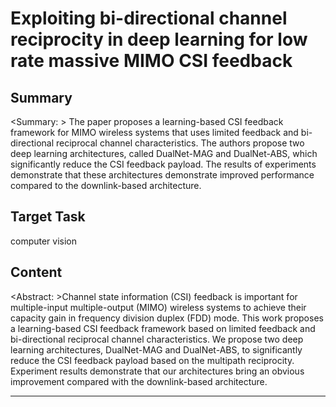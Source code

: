 # Exploiting bi-directional channel reciprocity in deep learning for low rate massive MIMO CSI feedback

## Summary

<Summary: > The paper proposes a learning-based CSI feedback framework for MIMO wireless systems that uses limited feedback and bi-directional reciprocal channel characteristics. The authors propose two deep learning architectures, called DualNet-MAG and DualNet-ABS, which significantly reduce the CSI feedback payload. The results of experiments demonstrate that these architectures demonstrate improved performance compared to the downlink-based architecture.


## Target Task

computer vision

## Content

<Abstract: >Channel state information (CSI) feedback is important for multiple-input multiple-output (MIMO) wireless systems to achieve their capacity gain in frequency division duplex (FDD) mode. This work proposes a learning-based CSI feedback framework based on limited feedback and bi-directional reciprocal channel characteristics. We propose two deep learning architectures, DualNet-MAG and DualNet-ABS, to significantly reduce the CSI feedback payload based on the multipath reciprocity. Experiment results demonstrate that our architectures bring an obvious improvement compared with the downlink-based architecture.



---

